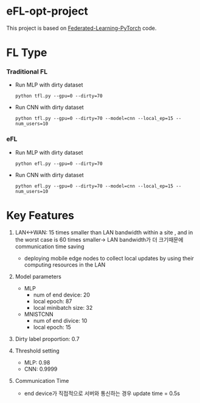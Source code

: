 # eFL-opt-project

This project is based on [Federated-Learning-PyTorch](https://github.com/AshwinRJ/Federated-Learning-PyTorch) code.

# FL Type
### Traditional FL
- Run MLP with dirty dataset</p>
`python tfl.py --gpu=0 --dirty=70`
  
- Run CNN with dirty dataset</p>
`python tfl.py --gpu=0 --dirty=70 --model=cnn --local_ep=15 --num_users=10`
  
### eFL  
- Run MLP with dirty dataset</p>
`python efl.py --gpu=0 --dirty=70`

- Run CNN with dirty dataset</p>
`python efl.py --gpu=0 --dirty=70 --model=cnn --local_ep=15 --num_users=10`
  

# Key Features
1. LAN<->WAN: 15 times smaller than LAN bandwidth within a site , and in the worst case is 60 times
smaller-> LAN bandwidth가 더 크기때문에 communication time saving
   - deploying mobile edge nodes to collect local updates by using their computing resources in the LAN
   

2. Model parameters
   - MLP
      - num of end device: 20
      - local epoch: 87
      - local minibatch size: 32
   - MNISTCNN
      - num of end divice: 10
      - local epoch: 15
   
3. Dirty label proportion: 0.7

4. Threshold setting
    - MLP: 0.98
    - CNN: 0.9999

5. Communication Time
    - end device가 직접적으로 서버와 통신하는 경우 update time = 0.5s

